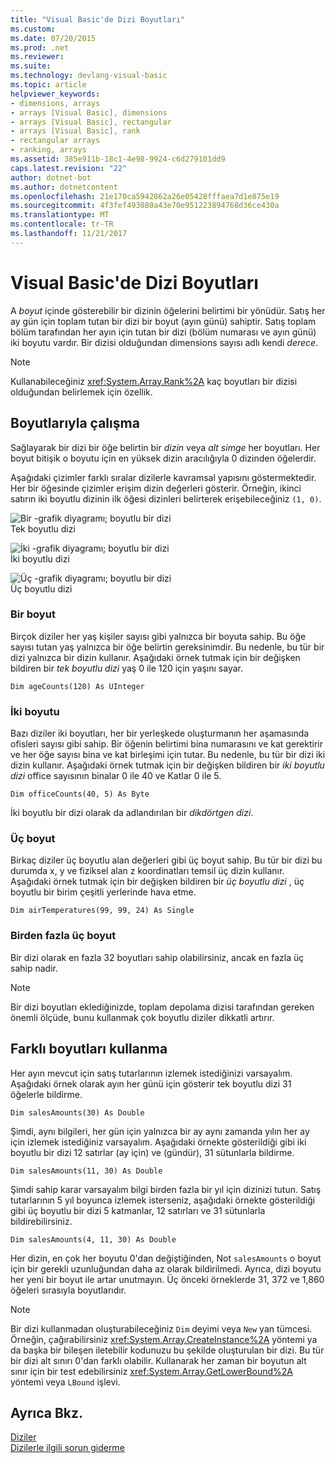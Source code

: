 ```yaml
---
title: "Visual Basic'de Dizi Boyutları"
ms.custom: 
ms.date: 07/20/2015
ms.prod: .net
ms.reviewer: 
ms.suite: 
ms.technology: devlang-visual-basic
ms.topic: article
helpviewer_keywords:
- dimensions, arrays
- arrays [Visual Basic], dimensions
- arrays [Visual Basic], rectangular
- arrays [Visual Basic], rank
- rectangular arrays
- ranking, arrays
ms.assetid: 385e911b-18c1-4e98-9924-c6d279101dd9
caps.latest.revision: "22"
author: dotnet-bot
ms.author: dotnetcontent
ms.openlocfilehash: 21e170ca5942862a26e05428fffaea7d1e875e19
ms.sourcegitcommit: 4f3fef493080a43e70e951223894768d36ce430a
ms.translationtype: MT
ms.contentlocale: tr-TR
ms.lasthandoff: 11/21/2017
---
```

# <a name="array-dimensions-in-visual-basic"></a>Visual Basic'de Dizi Boyutları
A *boyut* içinde gösterebilir bir dizinin öğelerini belirtimi bir yönüdür. Satış her ay gün için toplam tutan bir dizi bir boyut (ayın günü) sahiptir. Satış toplam bölüm tarafından her ayın için tutan bir dizi (bölüm numarası ve ayın günü) iki boyutu vardır. Bir dizisi olduğundan dimensions sayısı adlı kendi *derece*.  
  
> [!NOTE]
>  Kullanabileceğiniz <xref:System.Array.Rank%2A> kaç boyutları bir dizisi olduğundan belirlemek için özellik.  
  
## <a name="working-with-dimensions"></a>Boyutlarıyla çalışma  
 Sağlayarak bir dizi bir öğe belirtin bir *dizin* veya *alt simge* her boyutları. Her boyut bitişik o boyutu için en yüksek dizin aracılığıyla 0 dizinden öğelerdir.  
  
 Aşağıdaki çizimler farklı sıralar dizilerle kavramsal yapısını göstermektedir. Her bir öğesinde çizimler erişim dizin değerleri gösterir. Örneğin, ikinci satırın iki boyutlu dizinin ilk öğesi dizinleri belirterek erişebileceğiniz `(1, 0)`.  
  
 ![Bir &#45;grafik diyagramı; boyutlu bir dizi](../../../../visual-basic/programming-guide/language-features/arrays/media/arrayexdimone.gif "ArrayExDimOne")  
Tek boyutlu dizi  
  
 ![İki &#45;grafik diyagramı; boyutlu bir dizi](../../../../visual-basic/programming-guide/language-features/arrays/media/arrayexdimtwo.gif "ArrayExDimTwo")  
İki boyutlu dizi  
  
 ![Üç &#45;grafik diyagramı; boyutlu bir dizi](../../../../visual-basic/programming-guide/language-features/arrays/media/arrayexdimthree.gif "ArrayExDimThree")  
Üç boyutlu dizi  
  
### <a name="one-dimension"></a>Bir boyut  
 Birçok diziler her yaş kişiler sayısı gibi yalnızca bir boyuta sahip. Bu öğe sayısı tutan yaş yalnızca bir öğe belirtin gereksinimdir. Bu nedenle, bu tür bir dizi yalnızca bir dizin kullanır. Aşağıdaki örnek tutmak için bir değişken bildiren bir *tek boyutlu dizi* yaş 0 ile 120 için yaşını sayar.  
  
```  
Dim ageCounts(120) As UInteger  
```  
  
### <a name="two-dimensions"></a>İki boyutu  
 Bazı diziler iki boyutları, her bir yerleşkede oluşturmanın her aşamasında ofisleri sayısı gibi sahip. Bir öğenin belirtimi bina numarasını ve kat gerektirir ve her öğe sayısı bina ve kat birleşimi için tutar. Bu nedenle, bu tür bir dizi iki dizin kullanır. Aşağıdaki örnek tutmak için bir değişken bildiren bir *iki boyutlu dizi* office sayısının binalar 0 ile 40 ve Katlar 0 ile 5.  
  
```  
Dim officeCounts(40, 5) As Byte  
```  
  
 İki boyutlu bir dizi olarak da adlandırılan bir *dikdörtgen dizi*.  
  
### <a name="three-dimensions"></a>Üç boyut  
 Birkaç diziler üç boyutlu alan değerleri gibi üç boyut sahip. Bu tür bir dizi bu durumda x, y ve fiziksel alan z koordinatları temsil üç dizin kullanır. Aşağıdaki örnek tutmak için bir değişken bildiren bir *üç boyutlu dizi* , üç boyutlu bir birim çeşitli yerlerinde hava etme.  
  
```  
Dim airTemperatures(99, 99, 24) As Single  
```  
  
### <a name="more-than-three-dimensions"></a>Birden fazla üç boyut  
 Bir dizi olarak en fazla 32 boyutları sahip olabilirsiniz, ancak en fazla üç sahip nadir.  
  
> [!NOTE]
>  Bir dizi boyutları eklediğinizde, toplam depolama dizisi tarafından gereken önemli ölçüde, bunu kullanmak çok boyutlu diziler dikkatli artırır.  
  
## <a name="using-different-dimensions"></a>Farklı boyutları kullanma  
 Her ayın mevcut için satış tutarlarının izlemek istediğinizi varsayalım. Aşağıdaki örnek olarak ayın her günü için gösterir tek boyutlu dizi 31 öğelerle bildirme.  
  
```  
Dim salesAmounts(30) As Double  
```  
  
 Şimdi, aynı bilgileri, her gün için yalnızca bir ay aynı zamanda yılın her ay için izlemek istediğiniz varsayalım. Aşağıdaki örnekte gösterildiği gibi iki boyutlu bir dizi 12 satırlar (ay için) ve (gündür), 31 sütunlarla bildirme.  
  
```  
Dim salesAmounts(11, 30) As Double  
```  
  
 Şimdi sahip karar varsayalım bilgi birden fazla bir yıl için dizinizi tutun. Satış tutarlarının 5 yıl boyunca izlemek isterseniz, aşağıdaki örnekte gösterildiği gibi üç boyutlu bir dizi 5 katmanlar, 12 satırları ve 31 sütunlarla bildirebilirsiniz.  
  
```  
Dim salesAmounts(4, 11, 30) As Double  
```  
  
 Her dizin, en çok her boyutu 0'dan değiştiğinden, Not `salesAmounts` o boyut için bir gerekli uzunluğundan daha az olarak bildirilmedi. Ayrıca, dizi boyutu her yeni bir boyut ile artar unutmayın. Üç önceki örneklerde 31, 372 ve 1,860 öğeleri sırasıyla boyutlarıdır.  
  
> [!NOTE]
>  Bir dizi kullanmadan oluşturabileceğiniz `Dim` deyimi veya `New` yan tümcesi. Örneğin, çağırabilirsiniz <xref:System.Array.CreateInstance%2A> yöntemi ya da başka bir bileşen iletebilir kodunuzu bu şekilde oluşturulan bir dizi. Bu tür bir dizi alt sınırı 0'dan farklı olabilir. Kullanarak her zaman bir boyutun alt sınır için bir test edebilirsiniz <xref:System.Array.GetLowerBound%2A> yöntemi veya `LBound` işlevi.  
  
## <a name="see-also"></a>Ayrıca Bkz.  
 [Diziler](../../../../visual-basic/programming-guide/language-features/arrays/index.md)  
 [Dizilerle ilgili sorun giderme](../../../../visual-basic/programming-guide/language-features/arrays/troubleshooting-arrays.md)
